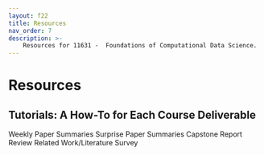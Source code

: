 ```yaml
---
layout: f22
title: Resources
nav_order: 7
description: >-
    Resources for 11631 -  Foundations of Computational Data Science.
---
```


# Resources

## Tutorials: A How-To for Each Course Deliverable

Weekly Paper Summaries
Surprise Paper Summaries
Capstone Report Review
Related Work/Literature Survey

